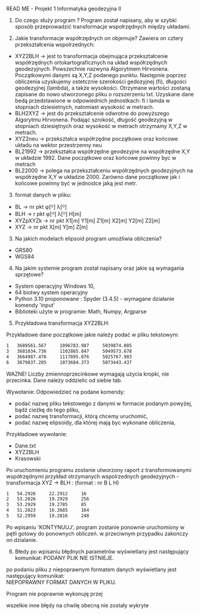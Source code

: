 
READ ME - Projekt 1 Informatyka geodezyjna II

1) Do czego służy program ?
Program został napisany, aby w szybki sposób przeprowadzić transformacje wspołrzędnych między układami. 

2) Jakie transformacje współrzędnych on objemuje?
Zawiera on cztery przekształcenia wspolrzednych:
- XYZ2BLH -> jest to transformacja obejmująca przekształcenie współrzędnych ortokartograficznych na układ współrzędnych geodezyjnych. Powszechnie nazwyna Algorytmem Hirvonena. Początkowymi danymi są X,Y,Z podanego punktu. Następnie poprzez obliczenia uzyskujemy ostetcznie szerokości gedozyjnej (fi), długości geodezyjnej (lambda), a także wysokości. Otrzymane wartości zostaną zapisane do nowo utworzonego pliku o rozszerzeniu txt. Uzyskane dane bedą przedstawione w odpowiednich jednostkach: fi i lamda w stopniach dziesietnych, natomiast wysokość w metrach. 
- BLH2XYZ -> jest do przekształcenie odwrotne do powyższego Algorytmu Hirvonena. Podając szrokość, długość geodezyjną w stopniach dziesiętnych oraz wysokość w metrach otrzymamy X,Y,Z w metrach. 
- XYZ2neu -> przekształca współrzędne początkowe oraz końcowe układu na wektor przestrzenny neu
- BL21992 -> przekształca współrzędne geodezyjne na współrzędne X,Y w układzie 1992. Dane początkowe oraz końcowe powinny byc w metrach
- BL22000 -> polega na przekształceniu współrzędnych geodezyjnych na współrzędne X,Y w układzie 2000. Zarówno dane początkowe jak i końcowe powinny być w jednostce jaką jest metr.
3) format danych w pliku:
 - BL -> nr pkt  φ[ᴼ]  λ[ᴼ]
 - BLH -> r pkt  φ[ᴼ]  λ[ᴼ]  H[m]
 - XYZpXYZk -> nr pkt  X1[m]  Y1[m]  Z1[m]   X2[m]  Y2[m]  Z2[m]
 - XYZ -> nr pkt  X[m]  Y[m]  Z[m]


3) Na jakich modelach elipsoid program umożliwia obliczenia?
- GRS80
- WGS84


4) Na jakim systemie program został napisany oraz jakie są wymagania sprzętowe?
- System operacyjny Windows 10,
- 64 biotwy system operacyjny
- Python 3.10 proponowane : Spyder (3.4.5) - wymagane działanie komendy 'input'
- Biblioteki użyte w programie: Math, Numpy, Argparse

5) Przykładowa transformacja XYZ2BLH:

Przykładowe dane początkowe jakie należy podać w pliku tekstowym:
```sh
1   3689561.567     1096783.987     5039874.085
3   3681034.736     1102865.847     5049573.678
4   3664987.476     1117895.076     5025767.983
6   3679837.285     1073684.373     5073443.437
```

WAZNE! Liczby zmiennoprzecinkowe wymagają użycia kropki, nie przecinka. Dane należy oddzielic od siebie tab.

Wywołanie:
Odpowiedzieć na podane komendy:
- podać nazwę pliku tekstowego z danymi w formacie podanym powyżej, bądź cieżkę do tego pliku,
- podać nazwę transformacji, którą chcemy uruchomić,
- podać nazwę elipsoidy, dla której mają byc wykonane obliczenia,

Przykładowe wywołanie:
- Dane.txt
- XYZ2BLH
- Krasowski

Po uruchomieniu programu zostanie utworzony raport z transformowanymi współrzędnymi
przykład otrzymanych wspolrzednych geodezyjnych - transformacja XYZ -> BLH :
(format : nr B L H)
```sh
1   54.2926     22.2912     16
2   53.2826     19.2929     256
3   53.2929     19.2785     85
4   51.2823     16.2685     164
5   52.2959     19.2816     248                                  
```
Po wpisaniu 'KONTYNUUJ', program zostanie ponownie uruchomiony w pętli gotowy do ponownych obliczeń. w przeciwnym przypadku zakonczy on dzialanie.

6) Błedy
po wpisaniu błędnych parametrów wyświetlany jest następujący komunikat:
  PODANY PLIK NIE ISTNIEJE.

po podaniu pliku z niepoprawnym formatem danych  wyświetlany jest następujący komunikat:  
  NIEPOPRAWNY FORMAT DANYCH W PLIKU.
  
Program nie poprawnie wykonuję przej
  
wszelkie inne błędy na chwilę obecną nie zostały wykryte 